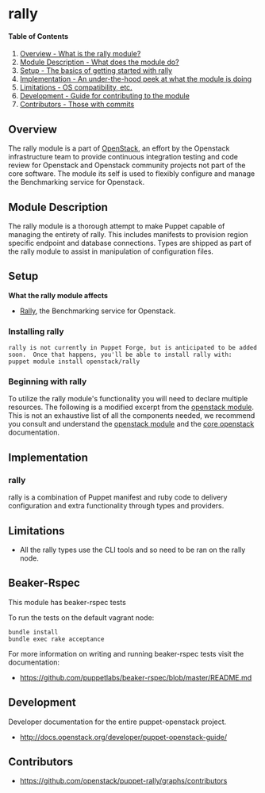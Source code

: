 rally
=======

#### Table of Contents

1. [Overview - What is the rally module?](#overview)
2. [Module Description - What does the module do?](#module-description)
3. [Setup - The basics of getting started with rally](#setup)
4. [Implementation - An under-the-hood peek at what the module is doing](#implementation)
5. [Limitations - OS compatibility, etc.](#limitations)
6. [Development - Guide for contributing to the module](#development)
7. [Contributors - Those with commits](#contributors)

Overview
--------

The rally module is a part of [OpenStack](https://github.com/openstack), an effort by the Openstack infrastructure team to provide continuous integration testing and code review for Openstack and Openstack community projects not part of the core software.  The module its self is used to flexibly configure and manage the Benchmarking service for Openstack.

Module Description
------------------

The rally module is a thorough attempt to make Puppet capable of managing the entirety of rally.  This includes manifests to provision region specific endpoint and database connections.  Types are shipped as part of the rally module to assist in manipulation of configuration files.

Setup
-----

**What the rally module affects**

* [Rally](https://wiki.openstack.org/wiki/Rally), the Benchmarking service for Openstack.

### Installing rally

    rally is not currently in Puppet Forge, but is anticipated to be added soon.  Once that happens, you'll be able to install rally with:
    puppet module install openstack/rally

### Beginning with rally

To utilize the rally module's functionality you will need to declare multiple resources.  The following is a modified excerpt from the [openstack module](https://github.com/stackfoge/puppet-openstack).  This is not an exhaustive list of all the components needed, we recommend you consult and understand the [openstack module](https://github.com/stackforge/puppet-openstack) and the [core openstack](http://docs.openstack.org) documentation.

Implementation
--------------

### rally

rally is a combination of Puppet manifest and ruby code to delivery configuration and extra functionality through types and providers.

Limitations
------------

* All the rally types use the CLI tools and so need to be ran on the rally node.

Beaker-Rspec
------------

This module has beaker-rspec tests

To run the tests on the default vagrant node:

```shell
bundle install
bundle exec rake acceptance
```

For more information on writing and running beaker-rspec tests visit the documentation:

* https://github.com/puppetlabs/beaker-rspec/blob/master/README.md

Development
-----------

Developer documentation for the entire puppet-openstack project.

* http://docs.openstack.org/developer/puppet-openstack-guide/

Contributors
------------

* https://github.com/openstack/puppet-rally/graphs/contributors
